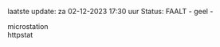 laatste update: 
za 02-12-2023 17:30   uur 
Status: FAALT - geel - 
<div class="service Y">microstation</div><div class="service Y">httpstat</div>